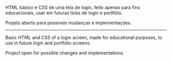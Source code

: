 HTML básico e CSS de uma tela de login, feito apenas para fins educacionais, usar em futuras telas de login e portfólio.

Projeto aberto para possiveis mudanças e implementações.
__________________________________________________________________________________________________________________________________________

Basic HTML and CSS of a login screen, made for educational purposes, to use in future login and portfolio screens.

Project open for possible changes and implementations.